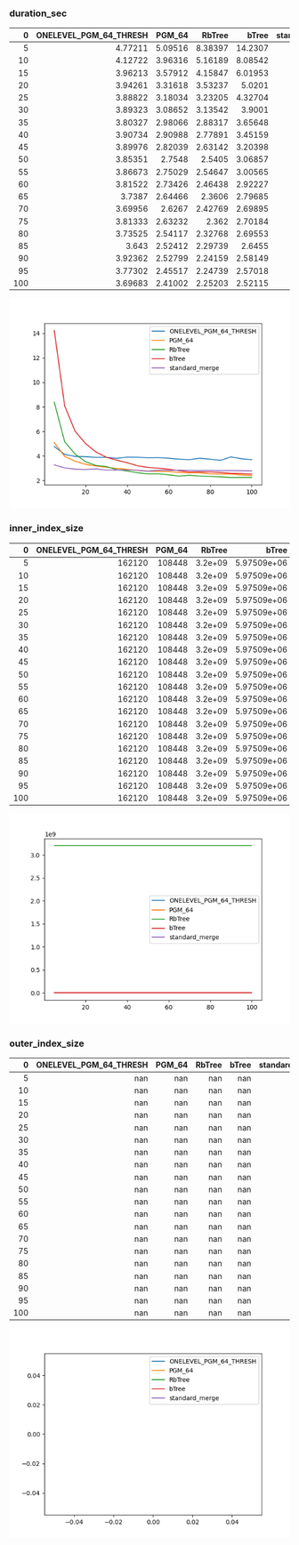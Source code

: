 ### duration_sec

|   0 |   ONELEVEL_PGM_64_THRESH |   PGM_64 |   RbTree |    bTree |   standard_merge |
|----:|-------------------------:|---------:|---------:|---------:|-----------------:|
|   5 |                  4.77211 |  5.09516 |  8.38397 | 14.2307  |          3.27418 |
|  10 |                  4.12722 |  3.96316 |  5.16189 |  8.08542 |          3.03018 |
|  15 |                  3.96213 |  3.57912 |  4.15847 |  6.01953 |          2.92594 |
|  20 |                  3.94261 |  3.31618 |  3.53237 |  5.0201  |          2.89776 |
|  25 |                  3.88822 |  3.18034 |  3.23205 |  4.32704 |          2.94654 |
|  30 |                  3.89323 |  3.08652 |  3.13542 |  3.9001  |          2.85043 |
|  35 |                  3.80327 |  2.98066 |  2.88317 |  3.65648 |          2.84956 |
|  40 |                  3.90734 |  2.90988 |  2.77891 |  3.45159 |          2.8591  |
|  45 |                  3.89976 |  2.82039 |  2.63142 |  3.20398 |          2.83546 |
|  50 |                  3.85351 |  2.7548  |  2.5405  |  3.06857 |          2.76142 |
|  55 |                  3.86673 |  2.75029 |  2.54647 |  3.00565 |          2.84241 |
|  60 |                  3.81522 |  2.73426 |  2.46438 |  2.92227 |          2.81622 |
|  65 |                  3.7387  |  2.64466 |  2.3606  |  2.79685 |          2.8387  |
|  70 |                  3.69956 |  2.6267  |  2.42769 |  2.69895 |          2.82453 |
|  75 |                  3.81333 |  2.63232 |  2.362   |  2.70184 |          2.80406 |
|  80 |                  3.73525 |  2.54117 |  2.32768 |  2.69553 |          2.82388 |
|  85 |                  3.643   |  2.52412 |  2.29739 |  2.6455  |          2.80087 |
|  90 |                  3.92362 |  2.52799 |  2.24159 |  2.58149 |          2.80724 |
|  95 |                  3.77302 |  2.45517 |  2.24739 |  2.57018 |          2.79857 |
| 100 |                  3.69683 |  2.41002 |  2.25203 |  2.52115 |          2.78201 |

![duration_sec.png](duration_sec.png)

### inner_index_size

|   0 |   ONELEVEL_PGM_64_THRESH |   PGM_64 |   RbTree |       bTree |   standard_merge |
|----:|-------------------------:|---------:|---------:|------------:|-----------------:|
|   5 |                   162120 |   108448 |  3.2e+09 | 5.97509e+06 |              nan |
|  10 |                   162120 |   108448 |  3.2e+09 | 5.97509e+06 |              nan |
|  15 |                   162120 |   108448 |  3.2e+09 | 5.97509e+06 |              nan |
|  20 |                   162120 |   108448 |  3.2e+09 | 5.97509e+06 |              nan |
|  25 |                   162120 |   108448 |  3.2e+09 | 5.97509e+06 |              nan |
|  30 |                   162120 |   108448 |  3.2e+09 | 5.97509e+06 |              nan |
|  35 |                   162120 |   108448 |  3.2e+09 | 5.97509e+06 |              nan |
|  40 |                   162120 |   108448 |  3.2e+09 | 5.97509e+06 |              nan |
|  45 |                   162120 |   108448 |  3.2e+09 | 5.97509e+06 |              nan |
|  50 |                   162120 |   108448 |  3.2e+09 | 5.97509e+06 |              nan |
|  55 |                   162120 |   108448 |  3.2e+09 | 5.97509e+06 |              nan |
|  60 |                   162120 |   108448 |  3.2e+09 | 5.97509e+06 |              nan |
|  65 |                   162120 |   108448 |  3.2e+09 | 5.97509e+06 |              nan |
|  70 |                   162120 |   108448 |  3.2e+09 | 5.97509e+06 |              nan |
|  75 |                   162120 |   108448 |  3.2e+09 | 5.97509e+06 |              nan |
|  80 |                   162120 |   108448 |  3.2e+09 | 5.97509e+06 |              nan |
|  85 |                   162120 |   108448 |  3.2e+09 | 5.97509e+06 |              nan |
|  90 |                   162120 |   108448 |  3.2e+09 | 5.97509e+06 |              nan |
|  95 |                   162120 |   108448 |  3.2e+09 | 5.97509e+06 |              nan |
| 100 |                   162120 |   108448 |  3.2e+09 | 5.97509e+06 |              nan |

![inner_index_size.png](inner_index_size.png)

### outer_index_size

|   0 |   ONELEVEL_PGM_64_THRESH |   PGM_64 |   RbTree |   bTree |   standard_merge |
|----:|-------------------------:|---------:|---------:|--------:|-----------------:|
|   5 |                      nan |      nan |      nan |     nan |              nan |
|  10 |                      nan |      nan |      nan |     nan |              nan |
|  15 |                      nan |      nan |      nan |     nan |              nan |
|  20 |                      nan |      nan |      nan |     nan |              nan |
|  25 |                      nan |      nan |      nan |     nan |              nan |
|  30 |                      nan |      nan |      nan |     nan |              nan |
|  35 |                      nan |      nan |      nan |     nan |              nan |
|  40 |                      nan |      nan |      nan |     nan |              nan |
|  45 |                      nan |      nan |      nan |     nan |              nan |
|  50 |                      nan |      nan |      nan |     nan |              nan |
|  55 |                      nan |      nan |      nan |     nan |              nan |
|  60 |                      nan |      nan |      nan |     nan |              nan |
|  65 |                      nan |      nan |      nan |     nan |              nan |
|  70 |                      nan |      nan |      nan |     nan |              nan |
|  75 |                      nan |      nan |      nan |     nan |              nan |
|  80 |                      nan |      nan |      nan |     nan |              nan |
|  85 |                      nan |      nan |      nan |     nan |              nan |
|  90 |                      nan |      nan |      nan |     nan |              nan |
|  95 |                      nan |      nan |      nan |     nan |              nan |
| 100 |                      nan |      nan |      nan |     nan |              nan |

![outer_index_size.png](outer_index_size.png)

